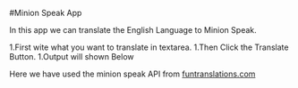 #Minion Speak App

In this app we can translate the English Language to Minion Speak.

1.First wite what you want to translate in textarea.
1.Then Click the Translate Button.
1.Output will shown Below

Here we have used the minion speak API from [funtranslations.com](https://funtranslations.com/api/minion)